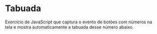 # Tabuada
 Exercício de JavaScript que captura o evento de botões com números na tela e mostra automaticamente a tabuada desse número abaixo.
